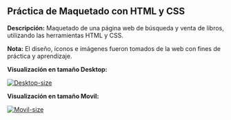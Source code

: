 ## Práctica de Maquetado con HTML y CSS

**Descripción:** Maquetado de una página web de búsqueda y venta de libros, utilizando las herramientas HTML y CSS. 

**Nota:** El diseño, íconos e imágenes fueron tomados de la web con fines de práctica y aprendizaje.

**Visualización en tamaño Desktop:**

[![Desktop-size](desktop-image "Desktop-size")](/image-desktop.jpeg "Desktop-size")

**Visualización en tamaño Movil:** 

[![Movil-size](movil-image "Movil-size")](/image-movil.jpeg "Movil-size")